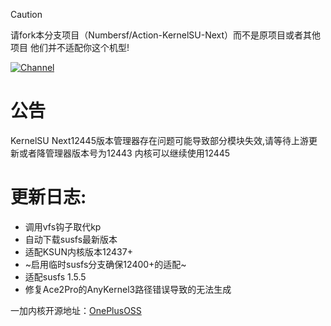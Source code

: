 
> [!CAUTION]
> 
>请fork本分支项目（Numbersf/Action-KernelSU-Next）而不是原项目或者其他项目 他们并不适配你这个机型!
 
[![Channel](https://img.shields.io/badge/Follow-Telegram-blue.svg?logo=telegram)](https://t.me/taichi91) 
 
# 公告
KernelSU Next12445版本管理器存在问题可能导致部分模块失效,请等待上游更新或者降管理器版本号为12443 内核可以继续使用12445
 #
# 更新日志:
- 调用vfs钩子取代kp
- 自动下载susfs最新版本
- 适配KSUN内核版本12437+
- ~启用临时susfs分支确保12400+的适配~
- 适配susfs 1.5.5
- 修复Ace2Pro的AnyKernel3路径错误导致的无法生成
 
一加内核开源地址：[OnePlusOSS](https://github.com/OnePlusOSS/kernel_manifest)


